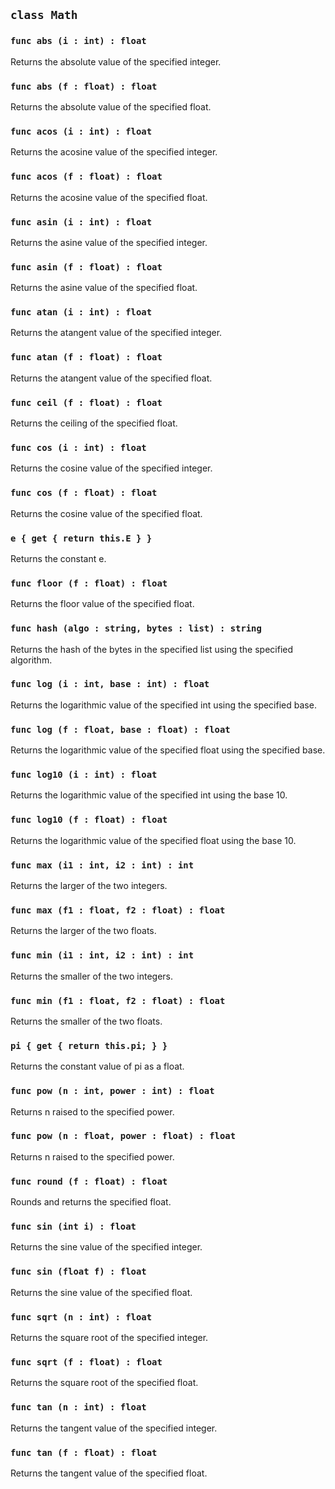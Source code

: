 ## ```class Math```

### ```func abs (i : int) : float```
Returns the absolute value of the specified integer.
### ```func abs (f : float) : float```
Returns the absolute value of the specified float.

### ```func acos (i : int) : float```
Returns the acosine value of the specified integer.
### ```func acos (f : float) : float```
Returns the acosine value of the specified float.

### ```func asin (i : int) : float```
Returns the asine value of the specified integer.
### ```func asin (f : float) : float```
Returns the asine value of the specified float.

### ```func atan (i : int) : float```
Returns the atangent value of the specified integer.
### ```func atan (f : float) : float```
Returns the atangent value of the specified float.

### ```func ceil (f : float) : float```
Returns the ceiling of the specified float.

### ```func cos (i : int) : float```
Returns the cosine value of the specified integer.
### ```func cos (f : float) : float```
Returns the cosine value of the specified float.

### ```e { get { return this.E } }```
Returns the constant e.

### ```func floor (f : float) : float```
Returns the floor value of the specified float.

### ```func hash (algo : string, bytes : list) : string```
Returns the hash of the bytes in the specified list using the specified algorithm.

### ```func log (i : int, base : int) : float```
Returns the logarithmic value of the specified int using the specified base.
### ```func log (f : float, base : float) : float```
Returns the logarithmic value of the specified float using the specified base.

### ```func log10 (i : int) : float```
Returns the logarithmic value of the specified int using the base 10.
### ```func log10 (f : float) : float```
Returns the logarithmic value of the specified float using the base 10.

### ```func max (i1 : int, i2 : int) : int```
Returns the larger of the two integers.
### ```func max (f1 : float, f2 : float) : float```
Returns the larger of the two floats.

### ```func min (i1 : int, i2 : int) : int```
Returns the smaller of the two integers.
### ```func min (f1 : float, f2 : float) : float```
Returns the smaller of the two floats.

### ```pi { get { return this.pi; } }```
Returns the constant value of pi as a float.

### ```func pow (n : int, power : int) : float```
Returns n raised to the specified power.
### ```func pow (n : float, power : float) : float```
Returns n raised to the specified power.

### ```func round (f : float) : float```
Rounds and returns the specified float.

### ```func sin (int i) : float```
Returns the sine value of the specified integer.
### ```func sin (float f) : float```
Returns the sine value of the specified float.

### ```func sqrt (n : int) : float```
Returns the square root of the specified integer.
### ```func sqrt (f : float) : float```
Returns the square root of the specified float.

### ```func tan (n : int) : float```
Returns the tangent value of the specified integer.
### ```func tan (f : float) : float```
Returns the tangent value of the specified float.
